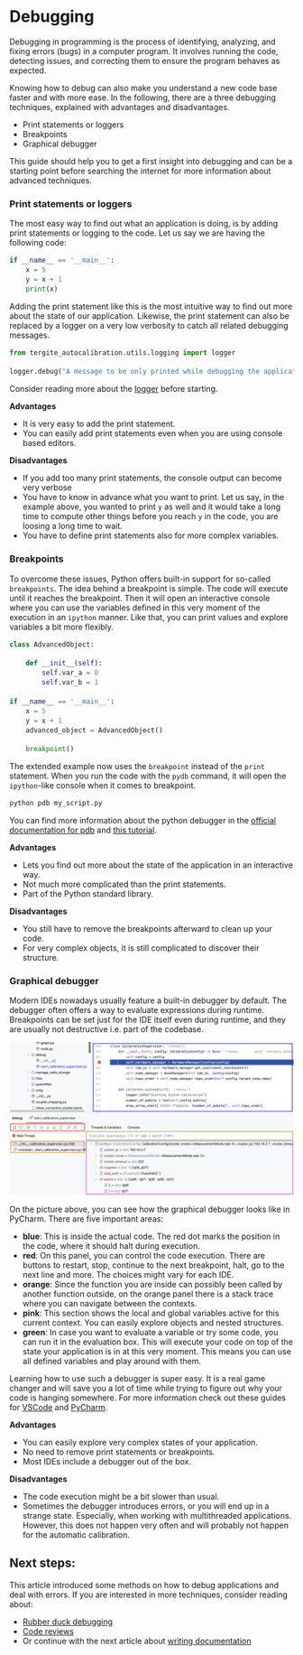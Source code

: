# Debugging

Debugging in programming is the process of identifying, analyzing, and fixing errors (bugs) in a computer program.
It involves running the code, detecting issues, and correcting them to ensure the program behaves as expected.

Knowing how to debug can also make you understand a new code base faster and with more ease.
In the following, there are a three debugging techniques, explained with advantages and disadvantages.

- Print statements or loggers
- Breakpoints
- Graphical debugger

This guide should help you to get a first insight into debugging and can be a starting point before searching the internet for more information about advanced techniques.

### Print statements or loggers
The most easy way to find out what an application is doing, is by adding print statements or logging to the code.
Let us say we are having the following code:

```python
if __name__ == '__main__':
    x = 5
    y = x + 1
    print(x)
```

Adding the print statement like this is the most intuitive way to find out more about the state of our application.
Likewise, the print statement can also be replaced by a logger on a very low verbosity to catch all related debugging messages.
```python
from tergite_autocalibration.utils.logging import logger

logger.debug("A message to be only printed while debugging the application.")
```
Consider reading more about the [logger](logging.md) before starting.

**Advantages**

- It is very easy to add the print statement.
- You can easily add print statements even when you are using console based editors.

**Disadvantages**

- If you add too many print statements, the console output can become very verbose
- You have to know in advance what you want to print. Let us say, in the example above, you wanted to print `y` as well and it would take a long time to compute other things before you reach `y` in the code, you are loosing a long time to wait.
- You have to define print statements also for more complex variables.

### Breakpoints
To overcome these issues, Python offers built-in support for so-called `breakpoints`.
The idea behind a breakpoint is simple.
The code will execute until it reaches the breakpoint.
Then it will open an interactive console where you can use the variables defined in this very moment of the execution in an `ipython` manner.
Like that, you can print values and explore variables a bit more flexibly.

```python
class AdvancedObject:
    
    def __init__(self):
        self.var_a = 0
        self.var_b = 1

if __name__ == '__main__':
    x = 5
    y = x + 1
    advanced_object = AdvancedObject()
    
    breakpoint()
```

The extended example now uses the `breakpoint` instead of the `print` statement.
When you run the code with the `pydb` command, it will open the `ipython`-like console when it comes to breakpoint.

```bash
python pdb my_script.py
```

You can find more information about the python debugger in the [official documentation for pdb](https://docs.python.org/3/library/pdb.html) and [this tutorial](https://realpython.com/python-debugging-pdb/).

**Advantages**

- Lets you find out more about the state of the application in an interactive way.
- Not much more complicated than the print statements.
- Part of the Python standard library.

**Disadvantages**

- You still have to remove the breakpoints afterward to clean up your code.
- For very complex objects, it is still complicated to discover their structure.

### Graphical debugger
Modern IDEs nowadays usually feature a built-in debugger by default.
The debugger often offers a way to evaluate expressions during runtime.
Breakpoints can be set just for the IDE itself even during runtime, and they are usually not destructive i.e. part of the codebase.

![Graphical debugger in PyCharm](../assets/images/graphical_debugger.png)

On the picture above, you can see how the graphical debugger looks like in PyCharm.
There are five important areas:

- **blue**: This is inside the actual code. The red dot marks the position in the code, where it should halt during execution.
- **red**: On this panel, you can control the code execution. There are buttons to restart, stop, continue to the next breakpoint, halt, go to the next line and more. The choices might vary for each IDE.
- **orange**: Since the function you are inside can possibly been called by another function outside, on the orange panel there is a stack trace where you can navigate between the contexts.
- **pink**: This section shows the local and global variables active for this current context. You can easily explore objects and nested structures.
- **green**: In case you want to evaluate a variable or try some code, you can run it in the evaluation box. This will execute your code on top of the state your application is in at this very moment. This means you can use all defined variables and play around with them.

Learning how to use such a debugger is super easy.
It is a real game changer and will save you a lot of time while trying to figure out why your code is hanging somewhere.
For more information check out these guides for [VSCode](https://code.visualstudio.com/docs/editor/debugging) and [PyCharm](https://www.jetbrains.com/help/pycharm/debugging-your-first-python-application.html).

**Advantages**

- You can easily explore very complex states of your application.
- No need to remove print statements or breakpoints.
- Most IDEs include a debugger out of the box.

**Disadvantages**

- The code execution might be a bit slower than usual.
- Sometimes the debugger introduces errors, or you will end up in a strange state. Especially, when working with multithreaded applications. However, this does not happen very often and will probably not happen for the automatic calibration.

## Next steps:

This article introduced some methods on how to debug applications and deal with errors.
If you are interested in more techniques, consider reading about:

- [Rubber duck debugging](https://rubberduckdebugging.com/)
- [Code reviews](https://about.gitlab.com/topics/version-control/what-is-code-review/)
- Or continue with the next article about [writing documentation](writing_documentation.md)